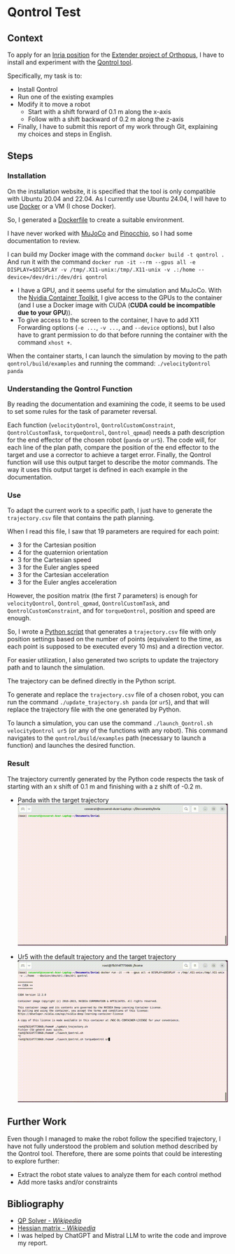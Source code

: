 
# Qontrol Test

## Context

To apply for an [Inria position](https://newsletter.gdr-robotique.org/?n=1cd560ec416116b25a1e0abba41ddd21) for the [Extender project of Orthopus](https://orthopus.com/fr/), I have to install and experiment with the [Qontrol tool](https://gitlab.inria.fr/auctus-team/components/control/qontrol).

Specifically, my task is to:
- Install Qontrol
- Run one of the existing examples
- Modify it to move a robot
  - Start with a shift forward of 0.1 m along the x-axis
  - Follow with a shift backward of 0.2 m along the z-axis
- Finally, I have to submit this report of my work through Git, explaining my choices and steps in English.

## Steps

### Installation

On the installation website, it is specified that the tool is only compatible with Ubuntu 20.04 and 22.04. As I currently use Ubuntu 24.04, I will have to use [Docker](https://www.docker.com/) or a VM (I chose Docker).

So, I generated a [Dockerfile](Dockerfile) to create a suitable environment.

I have never worked with [MuJoCo](https://mujoco.org/) and [Pinocchio](https://stack-of-tasks.github.io/pinocchio/), so I had some documentation to review.

I can build my Docker image with the command 
`docker build -t qontrol .`
And run it with the command 
`docker run -it --rm --gpus all -e DISPLAY=$DISPLAY -v /tmp/.X11-unix:/tmp/.X11-unix -v .:/home --device=/dev/dri:/dev/dri qontrol`

- I have a GPU, and it seems useful for the simulation and MuJoCo. With the [Nvidia Container Toolkit](https://docs.nvidia.com/datacenter/cloud-native/container-toolkit/latest/index.html), I give access to the GPUs to the container (and I use a Docker image with CUDA (**CUDA could be incompatible due to your GPU**)).
- To give access to the screen to the container, I have to add X11 Forwarding options (`-e ...`, `-v ...`, and `--device` options), but I also have to grant permission to do that before running the container with the command `xhost +`.

When the container starts, I can launch the simulation by moving to the path `qontrol/build/examples` and running the command: 
`./velocityQontrol panda`

### Understanding the Qontrol Function

By reading the documentation and examining the code, it seems to be used to set some rules for the task of parameter reversal.

Each function (`velocityQontrol`, `QontrolCustomConstraint`, `QontrolCustomTask`, `torqueQontrol`, `Qontrol_qpmad`) needs a path description for the end effector of the chosen robot (`panda` or `ur5`). The code will, for each line of the plan path, compare the position of the end effector to the target and use a corrector to achieve a target error. Finally, the Qontrol function will use this output target to describe the motor commands. The way it uses this output target is defined in each example in the documentation.

### Use

To adapt the current work to a specific path, I just have to generate the `trajectory.csv` file that contains the path planning.

When I read this file, I saw that 19 parameters are required for each point:
- 3 for the Cartesian position
- 4 for the quaternion orientation
- 3 for the Cartesian speed
- 3 for the Euler angles speed
- 3 for the Cartesian acceleration
- 3 for the Euler angles acceleration

However, the position matrix (the first 7 parameters) is enough for `velocityQontrol`, `Qontrol_qpmad`, `QontrolCustomTask`, and `QontrolCustomConstraint`, and for `torqueQontrol`, position and speed are enough.

So, I wrote a [Python script](trajectory_gen.py) that generates a `trajectory.csv` file with only position settings based on the number of points (equivalent to the time, as each point is supposed to be executed every 10 ms) and a direction vector.

For easier utilization, I also generated two scripts to update the trajectory path and to launch the simulation.

The trajectory can be defined directly in the Python script.

To generate and replace the `trajectory.csv` file of a chosen robot, you can run the command `./update_trajectory.sh panda` (or `ur5`), and that will replace the trajectory file with the one generated by Python.

To launch a simulation, you can use the command `./launch_Qontrol.sh velocityQontrol ur5` (or any of the functions with any robot). This command navigates to the `qontrol/build/examples` path (necessary to launch a function) and launches the desired function.

### Result

The trajectory currently generated by the Python code respects the task of starting with an x shift of 0.1 m and finishing with a z shift of -0.2 m.

- Panda with the target trajectory
  ![panda](gif1.gif)

- Ur5 with the default trajectory and the target trajectory
  ![ur5](gif2.gif)

## Further Work

Even though I managed to make the robot follow the specified trajectory, I have not fully understood the problem and solution method described by the Qontrol tool. Therefore, there are some points that could be interesting to explore further:

- Extract the robot state values to analyze them for each control method
- Add more tasks and/or constraints

## Bibliography

- [QP Solver - *Wikipedia*](https://en.wikipedia.org/wiki/Quadratic_programming)
- [Hessian matrix - *Wikipedia*](https://en.wikipedia.org/wiki/Hessian_matrix)
- I was helped by ChatGPT and Mistral LLM to write the code and improve my report.